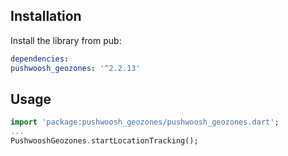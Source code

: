 ## Installation

Install the library from pub:

```yaml
dependencies:
pushwoosh_geozones: '^2.2.13'
```

## Usage
```dart
import 'package:pushwoosh_geozones/pushwoosh_geozones.dart';
...
PushwooshGeozones.startLocationTracking();
```
